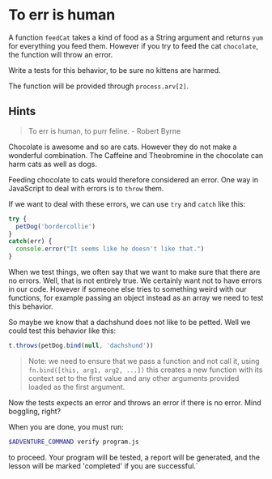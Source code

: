 # To err is human

A function `feedCat` takes a kind of food as a String argument and returns `yum`
for everything you feed them. However if you try to feed the cat `chocolate`, the
function will throw an error.

Write a tests for this behavior, to be sure no kittens are harmed.

The function will be provided through `process.arv[2]`.

## Hints

> To err is human, to purr feline. - Robert Byrne

Chocolate is awesome and so are cats. However they do not make a wonderful 
combination. The Caffeine and Theobromine in the chocolate can harm cats as well
as dogs. 

Feeding chocolate to cats would therefore considered an error. One way in JavaScript
to deal with errors is to `throw` them.

If we want to deal with these errors, we can use `try` and `catch` like this:

```js
try {
  petDog('bordercollie')
} 
catch(err) {
  console.error("It seems like he doesn't like that.")
}
```

When we test things, we often say that we want to make sure that there are no errors.
Well, that is not entirely true. We certainly want not to have errors in our code.
However if someone else tries to something weird with our functions, for example passing an object instead as an array we need to test this behavior.

So maybe we know that a dachshund does not like to be petted. Well we could test 
this behavior like this:

```js
t.throws(petDog.bind(null, 'dachshund'))
```

> Note: we need to ensure that we pass a function and not call it, using `fn.bind([this, arg1, arg2, ...])` this creates a new function with its context set to the first value and any other arguments provided loaded as the first argument.


Now the tests expects an error and throws an error if there is no error.
Mind boggling, right?

When you are done, you must run:

```sh
$ADVENTURE_COMMAND verify program.js
```

to proceed. Your program will be tested, a report will be generated, and the lesson will be marked 'completed' if you are successful.`

